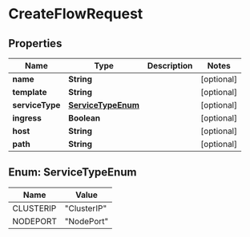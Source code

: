 
# CreateFlowRequest

## Properties
Name | Type | Description | Notes
------------ | ------------- | ------------- | -------------
**name** | **String** |  |  [optional]
**template** | **String** |  |  [optional]
**serviceType** | [**ServiceTypeEnum**](#ServiceTypeEnum) |  |  [optional]
**ingress** | **Boolean** |  |  [optional]
**host** | **String** |  |  [optional]
**path** | **String** |  |  [optional]


<a name="ServiceTypeEnum"></a>
## Enum: ServiceTypeEnum
Name | Value
---- | -----
CLUSTERIP | &quot;ClusterIP&quot;
NODEPORT | &quot;NodePort&quot;



